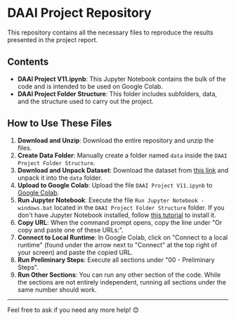 # DAAI Project Repository

This repository contains all the necessary files to reproduce the results presented in the project report.

## Contents

- **DAAI Project V11.ipynb**: This Jupyter Notebook contains the bulk of the code and is intended to be used on Google Colab.
- **DAAI Project Folder Structure**: This folder includes subfolders, data, and the structure used to carry out the project.

## How to Use These Files

1. **Download and Unzip**: Download the entire repository and unzip the files.
2. **Create Data Folder**: Manually create a folder named `data` inside the `DAAI Project Folder Structure`.
3. **Download and Unpack Dataset**: Download the dataset from [this link](https://drive.google.com/drive/folders/1BiK9sYyTslcxQQoS3vZGF02hRg6OQpR4) and unpack it into the `data` folder.
4. **Upload to Google Colab**: Upload the file `DAAI Project V11.ipynb` to [Google Colab](https://colab.research.google.com/).
5. **Run Jupyter Notebook**: Execute the file `Run Jupyter Notebook - windows.bat` located in the `DAAI Project Folder Structure` folder. If you don't have Jupyter Notebook installed, follow [this tutorial](https://www.youtube.com/watch?v=ClTWPoDHY_s) to install it.
6. **Copy URL**: When the command prompt opens, copy the line under "Or copy and paste one of these URLs:".
7. **Connect to Local Runtime**: In Google Colab, click on "Connect to a local runtime" (found under the arrow next to "Connect" at the top right of your screen) and paste the copied URL.
8. **Run Preliminary Steps**: Execute all sections under "00 - Preliminary Steps".
9. **Run Other Sections**: You can run any other section of the code. While the sections are not entirely independent, running all sections under the same number should work.

---

Feel free to ask if you need any more help! 😊
